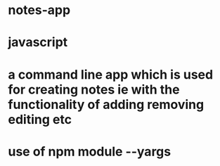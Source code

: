 # notes-app
# javascript
# a command line  app which is used for creating notes ie with the functionality of adding removing editing etc
# use of npm module --yargs
